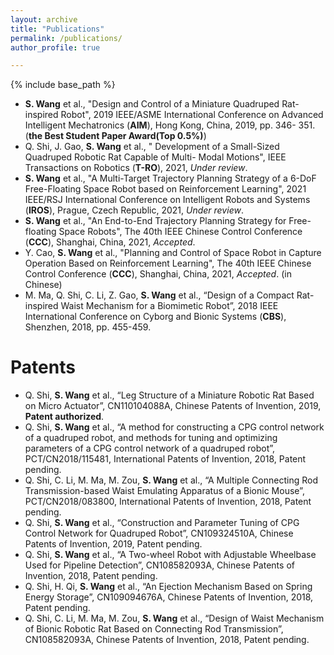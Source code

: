 ```yaml
---
layout: archive
title: "Publications"
permalink: /publications/
author_profile: true

---
```


{% include base_path %}

* **S. Wang** et al., "Design and Control of a Miniature Quadruped Rat-inspired Robot", 2019 IEEE/ASME International Conference on Advanced Intelligent Mechatronics (**AIM**), Hong Kong, China, 2019, pp. 346- 351. (**the Best Student Paper Award(Top 0.5%)**)
* Q. Shi, J. Gao, **S. Wang** et al., " Development of a Small-Sized Quadruped Robotic Rat Capable of Multi- Modal Motions", IEEE Transactions on Robotics (**T-RO**), 2021, *Under review*.
* **S. Wang** et al., "A Multi-Target Trajectory Planning Strategy of a 6-DoF Free-Floating Space Robot based on Reinforcement Learning", 2021 IEEE/RSJ International Conference on Intelligent Robots and Systems (**IROS**), Prague, Czech Republic, 2021, *Under review*.
* **S. Wang** et al., "An End-to-End Trajectory Planning Strategy for Free-floating Space Robots", The 40th IEEE Chinese Control Conference (**CCC**), Shanghai, China, 2021, *Accepted*.
* Y. Cao, **S. Wang** et al., "Planning and Control of Space Robot in Capture Operation Based on Reinforcement Learning", The 40th IEEE Chinese Control Conference (**CCC**), Shanghai, China, 2021, *Accepted*. (in Chinese)
* M. Ma, Q. Shi, C. Li, Z. Gao, **S. Wang** et al., “Design of a Compact Rat-inspired Waist Mechanism for a Biomimetic Robot”, 2018 IEEE International Conference on Cyborg and Bionic Systems (**CBS**), Shenzhen, 2018, pp. 455-459.

Patents
======
* Q. Shi, **S. Wang** et al., “Leg Structure of a Miniature Robotic Rat Based on Micro Actuator”, CN110104088A, Chinese Patents of Invention, 2019, **Patent authorized**.
* Q. Shi, **S. Wang** et al., “A method for constructing a CPG control network of a quadruped robot, and methods for tuning and optimizing parameters of a CPG control network of a quadruped robot”, PCT/CN2018/115481, International Patents of Invention, 2018, Patent pending.
* Q. Shi, C. Li, M. Ma, M. Zou, **S. Wang** et al., “A Multiple Connecting Rod Transmission-based Waist Emulating Apparatus of a Bionic Mouse”, PCT/CN2018/083800, International Patents of Invention, 2018, Patent pending.
* Q. Shi, **S. Wang** et al., “Construction and Parameter Tuning of CPG Control Network for Quadruped Robot”, CN109324510A, Chinese Patents of Invention, 2019, Patent pending.
* Q. Shi, **S. Wang** et al., “A Two-wheel Robot with Adjustable Wheelbase Used for Pipeline Detection”, CN108582093A, Chinese Patents of Invention, 2018, Patent pending.
* Q. Shi, H. Qi, **S. Wang** et al., “An Ejection Mechanism Based on Spring Energy Storage”, CN109094676A, Chinese Patents of Invention, 2018, Patent pending.
* Q. Shi, C. Li, M. Ma, M. Zou, **S. Wang** et al., “Design of Waist Mechanism of Bionic Robotic Rat Based on Connecting Rod Transmission”, CN108582093A, Chinese Patents of Invention, 2018, Patent pending.
